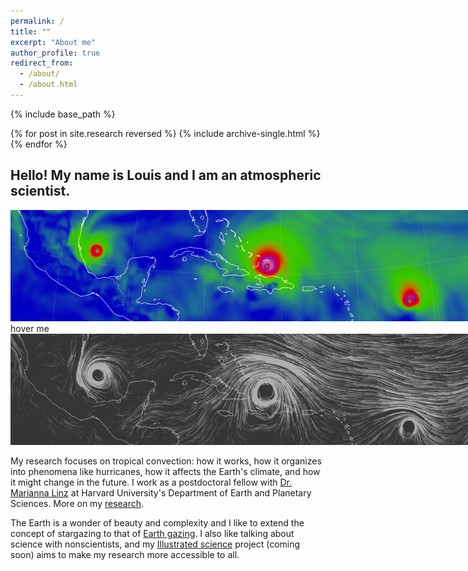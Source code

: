 ```yaml
---
permalink: /
title: ""
excerpt: "About me"
author_profile: true
redirect_from: 
  - /about/
  - /about.html
---
```



{% include base_path %}

{% for post in site.research reversed %}
  {% include archive-single.html %}
{% endfor %}

## Hello! My name is Louis and I am an atmospheric scientist.

<html>
<head>
<meta name="viewport" content="width=device-width, initial-scale=1">
<style>
.container {
  position: relative;
  width: 150%;
}

.image {
  display: block;
  width: 150%;
  height: auto;
}

.overlay {
  position: absolute;
  top: 0;
  bottom: 0;
  left: 0;
  right: 0;
  height: 100%;
  width: 100%;
  opacity: 0.1;
  transition: 3s ease;
  background-color: rgba(0,0,0,0);
}

.container:hover .overlay {
  opacity: 0.7;
}

.text {
  color: white;
  font-size: 10px;
  position: absolute;
  top: 2%;
  left: 2%;
  -webkit-transform: translate(-2%, -2%);
  -ms-transform: translate(-2%, -2%);
  transform: translate(-2%, -2%);
  text-align: center;
}
.container:hover .text {
  opacity: 0;
}

</style>
</head>
<body>

<div class="container">
  <img src="../images/landingpage_back.png" alt="wind magnitude" class="image">
  <div class="text">hover me</div>
  <div class="overlay">
    <img src="../images/landingpage_winds.gif" alt="wind vectors" class="image">
  </div>
</div>

</body>
</html>



My research focuses on tropical convection: how it works, how it organizes into phenomena like hurricanes, how it affects the Earth's climate, and how it might change in the future. I work as a postdoctoral fellow with [Dr. Marianna Linz](https://eps.harvard.edu/people/faculty-groups/linz-group) at Harvard University's Department of Earth and Planetary Sciences. More on my [research](https://lrivoire.github.io/research/).

The Earth is a wonder of beauty and complexity and I like to extend the concept of stargazing to that of [Earth gazing](https://lrivoire.github.io/earth_gazing/). I also like talking about science with nonscientists, and my [Illustrated science](https://lrivoire.github.io/illustrated_science/) project (coming soon) aims to make my research more accessible to all.


